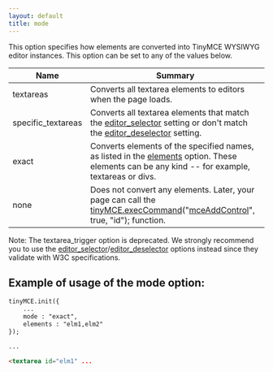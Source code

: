 ```yaml
---
layout: default
title: mode
---
```


This option specifies how elements are converted into TinyMCE WYSIWYG editor instances. This option can be set to any of the values below.

| Name | Summary |
| --- | --- |
| textareas | Converts all textarea elements to editors when the page loads. |
| specific_textareas | Converts all textarea elements that match the [editor_selector](../configuration/Configuration3x@editor_selector) setting or don't match the [editor_deselector](../configuration/Configuration3x@editor_deselector) setting. |
| exact | Converts elements of the specified names, as listed in the [elements](../configuration/Configuration3x@elements) option. These elements can be any kind -- for example, textareas or divs. |
| none | Does not convert any elements. Later, your page can call the [tinyMCE.execCommand](/wiki.php/API3:method.tinymce.execCommand)("[mceAddControl](/wiki.php/TinyMCE3x:Command_identifiers)", true, "id"); function. |

Note: The textarea_trigger option is deprecated. We strongly recommend you to use the [editor_selector](../configuration/Configuration3x@editor_selector)/[editor_deselector](../configuration/Configuration3x@editor_deselector) options instead since they validate with W3C specifications.

## Example of usage of the mode option:

```html
tinyMCE.init({
	...
	mode : "exact",
	elements : "elm1,elm2"
});

...

<textarea id="elm1" ...
```